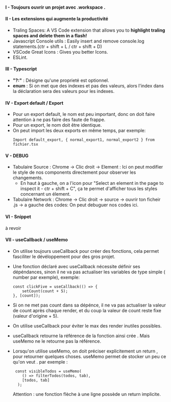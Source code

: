 #### I - Toujours ouvrir un projet avec __.workspace__ .

#### II - Les extensions qui augmente la productivité
- Traling Spaces: A VS Code extension that allows you to __highlight traling spaces and delete them in a flash!__
- Javascript Console utils : Easily insert and remove console.log statements.(ctr + shift + L / ctr + shift + D)
- VSCode Great Icons : Gives you better Icons.
- ESLint.

#### III - Typescript
- __"?:"__  : Désigne qu'une proprieté est optionnel.
- __enum__ : Si on met que des indexes et pas des valeurs, alors l'index dans la déclaration sera des valeurs pour les indexes.

#### IV - Export default / Export
- Pour un export default, le nom est peu important, donc on doit faire attention à ne pas faire des faute de frappe.
- Pour un export, le nom doit être identique.
- On peut import les deux exports en même temps, par exemple:
    ````
    Import default_export, { normal_export1, normal_export2 } from fichier.tsx
    ````

#### V - DEBUG
- Tabulaire Source : Chrome -> Clic droit -> Element : Ici on peut modifier le style de nos components directement pour observer les changements.   
    - En haut à gauche, on a l'icon pour "Select an element in the page to inspect it - ctr + shift + C", ça te permet d'afficher tous les styles concernant un élement.
- Tabulaire Network : Chrome -> Clic droit -> source -> ouvrir ton ficheir .js -> a gauche des codes: On peut debuguer nos codes ici.

#### VI - Snippet 
à revoir
#### VII - useCallback / useMemo
- On utilise toujours useCallback pour créer des fonctions, cela permet fasciliter le dévéloppement pour des gros projet.

- Une fonction déclaré avec useCallback nécessite définir ses dépéndances, sinon il ne va pas actualiser les variables de type simple ( number par exemple), exemple:
    ````
    const clickFive = useCallback(() => {
        setCount(count + 5);
    }, [count]);
    ````
- Si on ne met pas count dans sa dépénce, il ne va pas actualiser la valeur de count après chaque render, et du coup la valeur de count reste fixe (valeur d'origine + 5).
- On utilise useCallback pour éviter le max des render inutiles possibles.
- useCallback retourne la référence de la fonction ainsi crée . Mais useMemo ne le retourne pas la référence.
- Lorsqu'on utilise useMemo, on doit préciser explicitement un return , pour retourner quelques choses. useMemo permet de stocker un peu ce qu'on veut .
    par exemple : 
    ````
     const visibleTodos = useMemo(
        () => filterTodos(todos, tab),
        [todos, tab]
      );
    ````
    Attention : une fonction flèche à une ligne possède un return implicite.